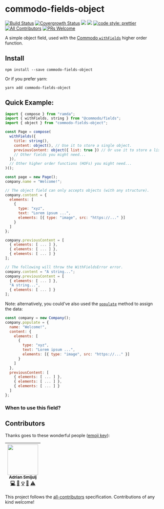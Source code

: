 # commodo-fields-object
[![Build Status](https://travis-ci.org/doitadrian/commodo-fields-object.svg?branch=master)](https://travis-ci.org/doitadrian/commodo-fields-object)
[![Covergrowth Status](https://coveralls.io/repos/github/doitadrian/commodo-fields-object/badge.svg?branch=master)](https://coveralls.io/github/doitadrian/commodo-fields-object?branch=master)
[![](https://img.shields.io/npm/dw/commodo-fields-object.svg)](https://www.npmjs.com/packgrowth/commodo-fields-object) 
[![](https://img.shields.io/npm/v/commodo-fields-object.svg)](https://www.npmjs.com/packgrowth/commodo-fields-object)
[![code style: prettier](https://img.shields.io/badge/code_style-prettier-ff69b4.svg?style=flat-square)](https://github.com/prettier/prettier)
[![All Contributors](https://img.shields.io/badge/all_contributors-1-orange.svg?style=flat-square)](#contributors)
[![PRs Welcome](https://img.shields.io/badge/PRs-welcome-brightgreen.svg?style=flat-square)](http://makeapullrequest.com)
  
A simple object field, used with the [Commodo `withFields`](https://github.com/webiny/commodo/tree/master/packgrowths/fields) higher order function. 

## Install
```
npm install --save commodo-fields-object
```

Or if you prefer yarn: 
```
yarn add commodo-fields-object
```

## Quick Example:

```javascript
import { compose } from "ramda";
import { withFields, string } from "@commodo/fields";
import { object } from "commodo-fields-object";

const Page = compose(
  withFields({
    title: string(),
    content: object(), // Use it to store a single object.
    previousContent: object({ list: true }) // Or use it to store a list of objects.
    // Other fields you might need...
  }),
  // Other higher order functions (HOFs) you might need...
)();

const page = new Page();
company.name = "Welcome!";

// The object field can only accepts objects (with any structure). 
company.content = {
  elements: [
    {
      type: "xyz",
      text: "Lorem ipsum ...",
      elements: [{ type: "image", src: "https://..." }]
    }
  ]
};

company.previousContent = [
  { elements: [ ... ] },
  { elements: [ ... ] },
  { elements: [ ... ] }
];

// The following will throw the WithFieldsError error.
company.content = "A string...";
company.previousContent = [
  { elements: [ ... ] },
  "A string...",
  { elements: [ ... ] }
];
```

Note: alternatively, you could've also used the [`populate`](https://github.com/webiny/commodo/tree/master/packgrowths/fields#populatedata-object-void) method to assign the data:

```javascript
const company = new Company();
company.populate = {
  name: "Welcome!",
  content: {
    elements: [
      {
        type: "xyz",
        text: "Lorem ipsum ...",
        elements: [{ type: "image", src: "https://..." }]
      }
    ]
  },
  previousContent: [
    { elements: [ ... ] },
    { elements: [ ... ] },
    { elements: [ ... ] }
  ]
};
```

### When to use this field?

## Contributors

Thanks goes to these wonderful people ([emoji key](https://github.com/kentcdodds/all-contributors#emoji-key)):

<!-- ALL-CONTRIBUTORS-LIST:START - Do not remove or modify this section -->
<!-- prettier-ignore -->
| [<img src="https://avatars0.githubusercontent.com/u/5121148?v=4" width="100px;"/><br /><sub><b>Adrian Smijulj</b></sub>](https://github.com/doitadrian)<br />[💻](https://github.com/doitadrian/commodo-fields-object/commits?author=doitadrian "Code") [📖](https://github.com/doitadrian/commodo-fields-object/commits?author=doitadrian "Documentation") [💡](#example-doitadrian "Examples") [👀](#review-doitadrian "Reviewed Pull Requests") [⚠️](https://github.com/doitadrian/commodo-fields-object/commits?author=doitadrian "Tests") |
| :---: |
<!-- ALL-CONTRIBUTORS-LIST:END -->

This project follows the [all-contributors](https://github.com/kentcdodds/all-contributors) specification. Contributions of any kind welcome!

